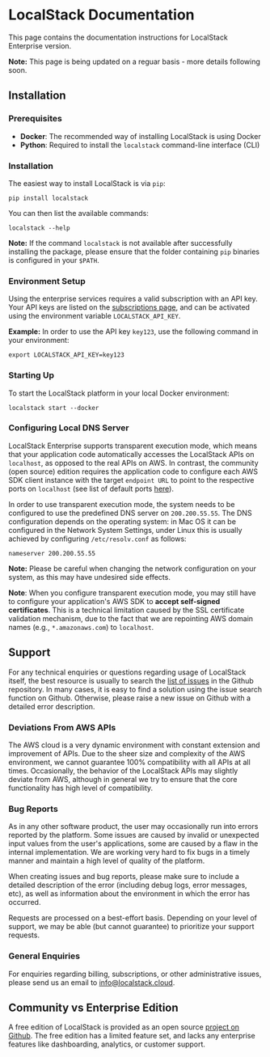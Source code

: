 # LocalStack Documentation

This page contains the documentation instructions for LocalStack Enterprise version.

**Note:** This page is being updated on a reguar basis - more details following soon.

## Installation

### Prerequisites

* **Docker**: The recommended way of installing LocalStack is using Docker
* **Python**: Required to install the `localstack` command-line interface (CLI)

### Installation

The easiest way to install LocalStack is via `pip`:

```
pip install localstack
```

You can then list the available commands:
```
localstack --help
```

**Note:** If the command `localstack` is not available after successfully installing the package, please ensure that the folder containing `pip` binaries is configured in your `$PATH`.

### Environment Setup

Using the enterprise services requires a valid subscription with an API key. Your API keys are listed on the [subscriptions page](/settings), and can be activated using the environment variable `LOCALSTACK_API_KEY`.

**Example:** In order to use the API key  `key123`, use the following command in your environment:
```
export LOCALSTACK_API_KEY=key123
```

### Starting Up

To start the LocalStack platform in your local Docker environment:
```
localstack start --docker
```

### Configuring Local DNS Server

LocalStack Enterprise supports transparent execution mode, which means that your application code automatically accesses the LocalStack APIs on `localhost`, as opposed to the real APIs on AWS. In contrast, the community (open source) edition requires the application code to configure each AWS SDK client instance with the target `endpoint URL` to point to the respective ports on `localhost` (see list of default ports [here](https://github.com/localstack/localstack)).

In order to use transparent execution mode, the system needs to be configured to use the predefined DNS server on `200.200.55.55`. The DNS configuration depends on the operating system: in Mac OS it can be configured in the Network System Settings, under Linux this is usually achieved by configuring `/etc/resolv.conf` as follows:
```
nameserver 200.200.55.55
```

**Note:** Please be careful when changing the network configuration on your system, as this may have undesired side effects.

**Note**: When you configure transparent execution mode, you may still have to configure your application's AWS SDK to **accept self-signed certificates**. This is a technical limitation caused by the SSL certificate validation mechanism, due to the fact that we are repointing AWS domain names (e.g., `*.amazonaws.com`) to `localhost`.

## Support

For any technical enquiries or questions regarding usage of LocalStack itself, the best resource is usually to search the [list of issues](https://github.com/localstack/localstack/issues) in the Github repository. In many cases, it is easy to find a solution using the issue search function on Github. Otherwise, please raise a new issue on Github with a detailed error description.

### Deviations From AWS APIs

The AWS cloud is a very dynamic environment with constant extension and improvement of APIs. Due to the sheer size and complexity of the AWS environment, we cannot guarantee 100% compatibility with all APIs at all times. Occasionally, the behavior of the LocalStack APIs may slightly deviate from AWS, although in general we try to ensure that the core functionality has high level of compatibility.

### Bug Reports

As in any other software product, the user may occasionally run into errors reported by the platform. Some issues are caused by invalid or unexpected input values from the user's applications, some are caused by a flaw in the internal implementation. We are working very hard to fix bugs in a timely manner and maintain a high level of quality of the platform.

When creating issues and bug reports, please make sure to include a detailed description of the error (including debug logs, error messages, etc), as well as information about the environment in which the error has occurred.

Requests are processed on a best-effort basis. Depending on your level of support, we may be able (but cannot guarantee) to prioritize your support requests.

### General Enquiries

For enquiries regarding billing, subscriptions, or other administrative issues, please send us an email to [info@localstack.cloud](info@localstack.cloud).

## Community vs Enterprise Edition

A free edition of LocalStack is provided as an open source [project on Github](https://github.com/localstack/localstack). The free edition has a limited feature set, and lacks any enterprise features like dashboarding, analytics, or customer support.
